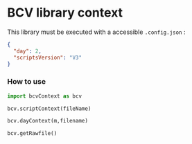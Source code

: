 # BCV library context

This library must be executed with a accessible `.config.json` :

```json
{ 
  "day": 2,
  "scriptsVersion": "V3"
}
```

### How to use

```python
import bcvContext as bcv

bcv.scriptContext(fileName)

bcv.dayContext(m,filename)

bcv.getRawfile()
```